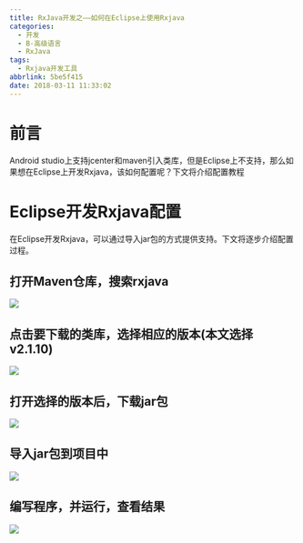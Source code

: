 ```yaml
---
title: RxJava开发之——如何在Eclipse上使用Rxjava
categories:
  - 开发
  - B-高级语言
  - RxJava
tags:
  - Rxjava开发工具
abbrlink: 5be5f415
date: 2018-03-11 11:33:02
---
```


# 前言 
Android studio上支持jcenter和maven引入类库，但是Eclipse上不支持，那么如果想在Eclipse上开发Rxjava，该如何配置呢？下文将介绍配置教程  

<!--more-->  

# Eclipse开发Rxjava配置 
在Eclipse开发Rxjava，可以通过导入jar包的方式提供支持。下文将逐步介绍配置过程。  

## 打开Maven仓库，搜索rxjava
![][1]  
## 点击要下载的类库，选择相应的版本(本文选择v2.1.10)
![][2]  
## 打开选择的版本后，下载jar包 
![][3]  
## 导入jar包到项目中
![][4]
## 编写程序，并运行，查看结果 
![][5]  



[1]: https://raw.githubusercontent.com/PGzxc/CDN/master/blog-image/rxjava-mvn-search.png
[2]: https://raw.githubusercontent.com/PGzxc/CDN/master/blog-image/rxjava-mvn-2.1.10.png
[3]: https://raw.githubusercontent.com/PGzxc/CDN/master/blog-image/rxjava-mvn-2.1.10-download.png
[4]: https://raw.githubusercontent.com/PGzxc/CDN/master/blog-image/rxjava-mvn-import.png
[5]: https://raw.githubusercontent.com/PGzxc/CDN/master/blog-image/rxjava-mvn-run.png